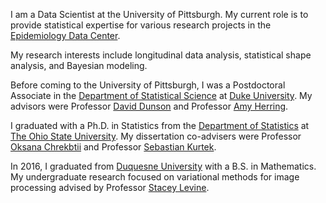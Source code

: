 I am a Data Scientist at the University of Pittsburgh. My current role is to provide statistical expertise for various research projects in the [Epidemiology Data Center](https://www.edc.pitt.edu/).

My research interests include longitudinal data analysis, statistical shape analysis, and Bayesian modeling. 

Before coming to the University of Pittsburgh, I was a Postdoctoral Associate in the [Department of Statistical Science](https://stat.duke.edu/) at [Duke University](https://duke.edu/). My advisors were Professor [David Dunson](https://scholars.duke.edu/person/dunson) and Professor [Amy Herring](https://globalhealth.duke.edu/people/herring-amy). 

I graduated with a Ph.D. in Statistics from the [Department of Statistics](https://stat.osu.edu/) at [The Ohio State University](https://www.osu.edu/).  My dissertation co-advisers were Professor [Oksana Chrekbtii](https://www.asc.ohio-state.edu/chkrebtii.1/research.html) and Professor [Sebastian Kurtek](https://www.asc.ohio-state.edu/kurtek.1/). 

In 2016, I graduated from [Duquesne University](https://www.duq.edu/academics/schools/liberal-arts/academics/departments-and-centers/mathematics-and-computer-science) with a B.S. in Mathematics. My undergraduate research focused on variational methods for image processing advised by Professor [Stacey Levine](https://www.duq.edu/academics/faculty/stacey-levine). 
